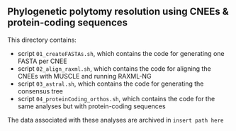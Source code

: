 ## Phylogenetic polytomy resolution using CNEEs & protein-coding sequences  
  
This directory contains:  
* script `01_createFASTAs.sh`, which contains the code for generating one FASTA per CNEE
* script `02_align_raxml.sh`, which contains the code for aligning the CNEEs with MUSCLE and running RAXML-NG
* script `03_astral.sh`, which contains the code for generating the consensus tree
* script `04_proteinCoding_orthos.sh`, which contains the code for the same analyses but with protein-coding sequences
  
  
The data associated with these analyses are archived in `insert path here`
